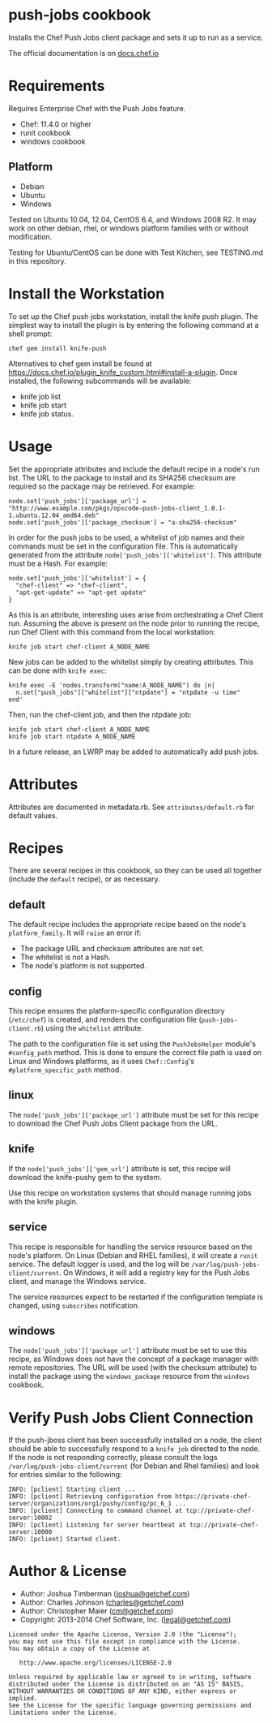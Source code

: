 # push-jobs cookbook

Installs the Chef Push Jobs client package and sets it up to run as
a service.

The official documentation is on
[docs.chef.io](http://docs.chef.io/push_jobs.html)

# Requirements

Requires Enterprise Chef with the Push
Jobs feature.

* Chef: 11.4.0 or higher
* runit cookbook
* windows cookbook

## Platform

* Debian
* Ubuntu
* Windows

Tested on Ubuntu 10.04, 12.04, CentOS 6.4, and Windows 2008
R2. It may work on other debian, rhel, or windows platform families with or
without modification.

Testing for Ubuntu/CentOS can be done with Test Kitchen, see TESTING.md in this repository.

# Install the Workstation
To set up the Chef push jobs workstation, install the knife push plugin. The simplest way to install the plugin is by entering the following command at a shell prompt:

    chef gem install knife-push  

Alternatives to chef gem install be found at https://docs.chef.io/plugin_knife_custom.html#install-a-plugin. Once installed, the following subcommands will be available: 
* knife job list
* knife job start
* knife job status.

# Usage

Set the appropriate attributes and include the default recipe in a
node's run list. The URL to the package to install and its SHA256
checksum are required so the package may be retrieved. For example:

    node.set['push_jobs']['package_url'] = "http://www.example.com/pkgs/opscode-push-jobs-client_1.0.1-1.ubuntu.12.04_amd64.deb"
    node.set['push_jobs']['package_checksum'] = "a-sha256-checksum"

In order for the push jobs to be used, a whitelist of job names and
their commands must be set in the configuration file. This is
automatically generated from the attribute
`node['push_jobs']['whitelist']`. This attribute must be a Hash. For
example:

    node.set['push_jobs']['whitelist'] = {
      "chef-client" => "chef-client",
      "apt-get-update" => "apt-get update"
    }

As this is an attribute, interesting uses arise from orchestrating a
Chef Client run. Assuming the above is present on the node prior to
running the recipe, run Chef Client with this command from the local
workstation:

    knife job start chef-client A_NODE_NAME

New jobs can be added to the whitelist simply by creating attributes.
This can be done with `knife exec`:

    knife exec -E 'nodes.transform("name:A_NODE_NAME") do |n|
      n.set["push_jobs"]["whitelist"]["ntpdate"] = "ntpdate -u time"
    end'

Then, run the chef-client job, and then the ntpdate job:

    knife job start chef-client A_NODE_NAME
    knife job start ntpdate A_NODE_NAME

In a future release, an LWRP may be added to automatically add push
jobs.

# Attributes

Attributes are documented in metadata.rb. See `attributes/default.rb`
for default values.

# Recipes

There are several recipes in this cookbook, so they can be used all
together (include the `default` recipe), or as necessary.

## default

The default recipe includes the appropriate recipe based on the node's
`platform_family`. It will `raise` an error if:

- The package URL and checksum attributes are not set.
- The whitelist is not a Hash.
- The node's platform is not supported.

## config

This recipe ensures the platform-specific configuration directory
(`/etc/chef`) is created, and renders the configuration file
(`push-jobs-client.rb`) using the `whitelist` attribute.

The path to the configuration file is set using the `PushJobsHelper`
module's `#config_path` method. This is done to ensure the correct
file path is used on Linux and Windows platforms, as it uses
`Chef::Config`'s `#platform_specific_path` method.

## linux

The `node['push_jobs']['package_url']` attribute must be set for this
recipe to download the Chef Push Jobs Client package from the URL.

## knife

If the `node['push_jobs']['gem_url']` attribute is set, this
recipe will download the knife-pushy gem to the system.

Use this recipe on workstation systems that should manage running jobs
with the knife plugin.

## service

This recipe is responsible for handling the service resource based on
the node's platform. On Linux (Debian and RHEL families), it will
create a `runit` service. The default logger is used, and the log will
be `/var/log/push-jobs-client/current`. On Windows, it will add a
registry key for the Push Jobs client, and manage the Windows service.

The service resources expect to be restarted if the configuration
template is changed, using `subscribes` notification.

## windows

The `node['push_jobs']['package_url']` attribute must be set
to use this recipe, as Windows does not have the concept of a package
manager with remote repositories. The URL will be used (with the
checksum attribute) to install the package using the `windows_package`
resource from the `windows` cookbook.

# Verify Push Jobs Client Connection

If the push-jboss client has been successfully installed on a node, the 
client should be able to successfully respond to a `knife job` directed
to the node.  If the node is not responding correctly, please consult the 
logs `/var/log/push-jobs-client/current` (for Debian and Rhel families) and
look for entries similar to the following:

    INFO: [pclient] Starting client ...
    INFO: [pclient] Retrieving configuration from https://private-chef-server/organizations/org1/pushy/config/pc_6_1 ...
    INFO: [pclient] Connecting to command channel at tcp://private-chef-server:10002
    INFO: [pclient] Listening for server heartbeat at tcp://private-chef-server:10000
    INFO: [pclient] Started client.

# Author & License

* Author: Joshua Timberman (<joshua@getchef.com>)
* Author: Charles Johnson (<charles@getchef.com>)
* Author: Christopher Maier (<cm@getchef.com>)
* Copyright: 2013-2014 Chef Software, Inc. (<legal@getchef.com>)

```text
Licensed under the Apache License, Version 2.0 (the "License");
you may not use this file except in compliance with the License.
You may obtain a copy of the License at

   http://www.apache.org/licenses/LICENSE-2.0

Unless required by applicable law or agreed to in writing, software
distributed under the License is distributed on an "AS IS" BASIS,
WITHOUT WARRANTIES OR CONDITIONS OF ANY KIND, either express or implied.
See the License for the specific language governing permissions and
limitations under the License.
```
